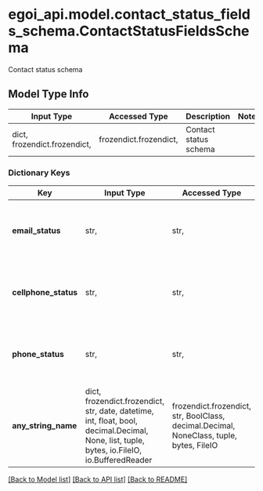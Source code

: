 # egoi_api.model.contact_status_fields_schema.ContactStatusFieldsSchema

Contact status schema

## Model Type Info
Input Type | Accessed Type | Description | Notes
------------ | ------------- | ------------- | -------------
dict, frozendict.frozendict,  | frozendict.frozendict,  | Contact status schema | 

### Dictionary Keys
Key | Input Type | Accessed Type | Description | Notes
------------ | ------------- | ------------- | ------------- | -------------
**email_status** | str,  | str,  | Email channel status | [optional] must be one of ["active", "inactive", ] 
**cellphone_status** | str,  | str,  | Cellphone channel status | [optional] must be one of ["active", "inactive", ] 
**phone_status** | str,  | str,  | Phone channel status | [optional] must be one of ["active", "inactive", ] 
**any_string_name** | dict, frozendict.frozendict, str, date, datetime, int, float, bool, decimal.Decimal, None, list, tuple, bytes, io.FileIO, io.BufferedReader | frozendict.frozendict, str, BoolClass, decimal.Decimal, NoneClass, tuple, bytes, FileIO | any string name can be used but the value must be the correct type | [optional]

[[Back to Model list]](../../README.md#documentation-for-models) [[Back to API list]](../../README.md#documentation-for-api-endpoints) [[Back to README]](../../README.md)

